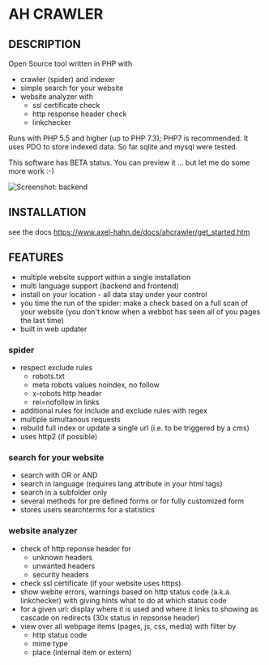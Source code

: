 
# AH CRAWLER #

## DESCRIPTION ## 

Open Source tool written in PHP with 
- crawler (spider) and indexer
- simple search for your website
- website analyzer with
  - ssl certificate check
  - http response header check
  - linkchecker

Runs with PHP 5.5 and higher (up to PHP 7.3); PHP7 is recommended.
It uses PDO to store indexed data. So far sqlite and mysql were tested.

This software has BETA status.
You can preview it ... but let me do some more work :-)

![Screenshot: backend](https://www.axel-hahn.de/assets/projects/ahcrawler/03-analyse.png)


## INSTALLATION ##
see the docs https://www.axel-hahn.de/docs/ahcrawler/get_started.htm


## FEATURES ##

- multiple website support within a single installation
- multi language support (backend and frontend)
- install on your location - all data stay under your control
- you time the run of the spider: make a check based on a full scan of your
  website (you don't know when a webbot has seen all of you pages the last time)
- built in web updater

### spider ###
- respect exclude rules 
  - robots.txt
  - meta robots values noindex, no follow
  - x-robots http header
  - rel=nofollow in links
- additional rules for include and exclude rules with regex
- multiple simultanous requests
- rebuild full index or update a single url (i.e. to be triggered by a cms)
- uses http2 (if possible)

### search for your website ###
- search with OR or AND
- search in language (requires lang attribute in your html tags)
- search in a subfolder only
- several methods for pre defined forms or for fully customized form
- stores users searchterms for a statistics

### website analyzer ###
- check of http reponse header for 
  - unknown headers
  - unwanted headers
  - security headers
- check ssl certificate (if your website uses https)
- show webite errors, warnings based on http status code (a.k.a. linkchecker)
  with giving hints what to do at which status code
- for a given url: display where it is used and where it links to showing
  as cascade on redirects (30x status in repsonse header)
- view over all webpage items (pages, js, css, media) with filter by
  - http status code
  - mime type
  - place (internal item or extern)
